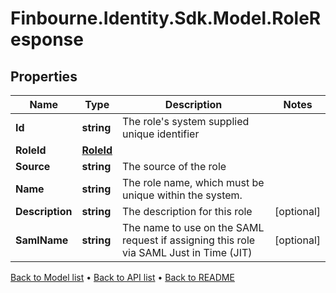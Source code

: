 # Finbourne.Identity.Sdk.Model.RoleResponse

## Properties

Name | Type | Description | Notes
------------ | ------------- | ------------- | -------------
**Id** | **string** | The role&#39;s system supplied unique identifier | 
**RoleId** | [**RoleId**](RoleId.md) |  | 
**Source** | **string** | The source of the role | 
**Name** | **string** | The role name, which must be unique within the system. | 
**Description** | **string** | The description for this role | [optional] 
**SamlName** | **string** | The name to use on the SAML request if assigning this role via SAML Just in Time (JIT) | [optional] 

[Back to Model list](../README.md#documentation-for-models) &#8226; [Back to API list](../README.md#documentation-for-api-endpoints) &#8226; [Back to README](../README.md)

